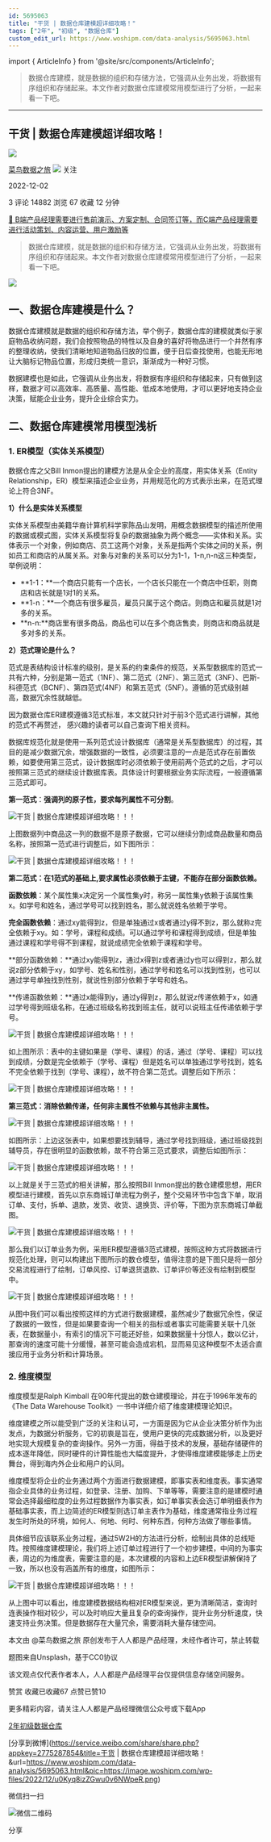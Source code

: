 ```yaml
---
id: 5695063
title: "干货 | 数据仓库建模超详细攻略！"
tags: ["2年", "初级", "数据仓库"]
custom_edit_url: https://www.woshipm.com/data-analysis/5695063.html
---
```

import { ArticleInfo } from '@site/src/components/ArticleInfo';

<ArticleInfo
    author="菜鸟数据之旅"
    authorLink="https://www.woshipm.com/u/1097135"
    published="2022-12-02"
    views={14882}
    comments={3}
    collects={67}
/>

> 数据仓库建模，就是数据的组织和存储方法，它强调从业务出发，将数据有序组织和存储起来。本文作者对数据仓库建模常用模型进行了分析，一起来看一下吧。

---

## 干货 | 数据仓库建模超详细攻略！

[![](https://static.woshipm.com/view/2022112514430624884.jpeg?imageView2/1/w/72/h/72/q/100)](https://www.woshipm.com/u/1097135)

[菜鸟数据之旅](https://www.woshipm.com/u/1097135) ![](https://static.woshipm.com/tag/1101_1@2x.png) 关注

2022-12-02

3 评论 14882 浏览 67 收藏 12 分钟

[🔗 B端产品经理需要进行售前演示、方案定制、合同签订等，而C端产品经理需要进行活动策划、内容运营、用户激励等](https://ke.qidianla.com/courses/bcpm)

> 数据仓库建模，就是数据的组织和存储方法，它强调从业务出发，将数据有序组织和存储起来。本文作者对数据仓库建模常用模型进行了分析，一起来看一下吧。

![](https://image.woshipm.com/wp-files/2022/12/u0Kyq8izZGwu0v6NWpeR.png)

## 一、数据仓库建模是什么？

数据仓库建模就是数据的组织和存储方法，举个例子，数据仓库的建模就类似于家庭物品收纳问题，我们会按照物品的特性以及自身的喜好将物品进行一个井然有序的整理收纳，使我们清晰地知道物品归放的位置，便于日后查找使用，也能无形地让大脑标记物品位置，形成归类统一意识，渐渐成为一种好习惯。

数据建模也是如此，它强调从业务出发，将数据有序组织和存储起来，只有做到这样，数据才可以高效率、高质量、高性能、低成本地使用，才可以更好地支持企业决策，赋能企业业务，提升企业综合实力。

## 二、数据仓库建模常用模型浅析

### 1\. ER模型（实体关系模型）

数据仓库之父Bill Inmon提出的建模方法是从全企业的高度，用实体关系（Entity Relationship，ER）模型来描述企业业务，并用规范化的方式表示出来，在范式理论上符合3NF。

**1）什么是实体关系模型**

实体关系模型由美籍华裔计算机科学家陈品山发明，用概念数据模型的描述所使用的数据或模式图，实体关系模型将复杂的数据抽象为两个概念——实体和关系。实体表示一个对象，例如商店、员工这两个对象，关系是指两个实体之间的关系，例如员工和商店的从属关系。对象与对象的关系可以分为1-1，1-n,n-n这三种类型，举例说明：

*   **1-1：**一个商店只能有一个店长，一个店长只能在一个商店中任职，则商店和店长就是1对1的关系。
*   **1-n：**一个商店有很多雇员，雇员只属于这个商店。则商店和雇员就是1对多的关系。
*   **n-n:**商店里有很多商品，商品也可以在多个商店售卖，则商店和商品就是多对多的关系。

**2）范式理论是什么？**

范式是表结构设计标准的级别，是关系的约束条件的规范，关系型数据库的范式一共有六种，分别是第一范式（1NF）、第二范式（2NF）、第三范式（3NF）、巴斯-科德范式（BCNF）、第四范式(4NF）和第五范式（5NF）。遵循的范式级别越高，数据冗余性就越低。

因为数据仓库ER建模遵循3范式标准，本文就只针对于前3个范式进行讲解，其他的范式不再赘述， 感兴趣的读者可以自己查询下相关资料。

数据库规范化就是使用一系列范式设计数据库（通常是关系型数据库）的过程，其目的是减少数据冗余，增强数据的一致性，必须要注意的一点是范式存在前置依赖，如要使用第三范式，设计数据库时必须依赖于使用前两个范式的之后，才可以按照第三范式的继续设计数据库表。具体设计时要根据业务实际流程，一般遵循第三范式即可。

**第一范式**：**强调列的原子性，要求每列属性不可分割**。

![干货 | 数据仓库建模超详细攻略！！！](https://image.woshipm.com/wp-files/2022/12/bm9C3A9ws3HWWDgk0zpY.png)

上图数据列中商品这一列的数据不是原子数据，它可以继续分割成商品数量和商品名称，按照第一范式进行调整后，如下图所示：

![干货 | 数据仓库建模超详细攻略！！！](https://image.woshipm.com/wp-files/2022/12/hcQRvHKV3c7dEJE3DMs2.png)

**第二范式：在1范式的基础上,要求属性必须依赖于主键，不能存在部分函数依赖。**

**函数依赖**：某个属性集x决定另一个属性集y时，称另一属性集y依赖于该属性集x。如学号和姓名，通过学号可以找到姓名，那么就说姓名依赖于学号。

**完全函数依赖**：通过xy能得到z，但是单独通过x或者通过y得不到z，那么就称z完全依赖于xy。如：学号，课程和成绩。可以通过学号和课程得到成绩，但是单独通过课程和学号得不到课程，就说成绩完全依赖于课程和学号。

**部分函数依赖：**通过xy能得到z，通过x得到z或者通过y也可以得到z，那么就说z部分依赖于xy，如学号、姓名和性别，通过学号和姓名可以找到性别，也可以通过学号单独找到性别，就说性别部分依赖于学号和姓名。

**传递函数依赖：**通过x能得到y，通过y得到z，那么就说z传递依赖于x，如通过学号得到班级名称，在通过班级名称找到班主任，就可以说班主任传递依赖于学号。

![干货 | 数据仓库建模超详细攻略！！！](https://image.woshipm.com/wp-files/2022/12/vXiTsfmLpvSO5VJxqaKR.png)

如上图所示：表中的主键如果是（学号、课程）的话，通过（学号、课程）可以找到成绩，分数是完全依赖于（学号、课程）但是姓名可以单独通过学号找到，姓名不完全依赖于找到（学号、课程），故不符合第二范式。调整后如下所示：

![干货 | 数据仓库建模超详细攻略！！！](https://image.woshipm.com/wp-files/2022/12/hZLOdIkWWRrWQvKERNrK.png)

**第三范式：消除依赖传递，任何非主属性不依赖与其他非主属性。**

![干货 | 数据仓库建模超详细攻略！！！](https://image.woshipm.com/wp-files/2022/12/BEYR7ob0wa4atlokOmYP.png)

如图所示：上边这张表中，如果想要找到辅导，通过学号找到班级，通过班级找到辅导员，存在很明显的函数依赖，故不符合第三范式要求，调整后如图所示：

![干货 | 数据仓库建模超详细攻略！！！](https://image.woshipm.com/wp-files/2022/12/o0NY83eASVIFlCS9xZIH.png)

以上就是关于三范式的相关讲解，那么按照Bill Inmon提出的数仓建模思想，用ER模型进行建模，首先以京东商城订单流程为例子，整个交易环节中包含下单，取消订单、支付，拆单、退款，发货、收货、退换货、评价等，下图为京东商城订单截图。

![干货 | 数据仓库建模超详细攻略！！！](https://image.woshipm.com/wp-files/2022/12/nJMyC13jlJL79mTvtwCG.png)

那么我们以订单业务为例，采用ER模型遵循3范式建模，按照这种方式将数据进行规范化处理，则可以构建出下图所示的数仓模型，值得注意的是下图只是将一部分交易流程进行了绘制，订单风控、订单退货退款、订单评价等还没有绘制到模型中。

![干货 | 数据仓库建模超详细攻略！！！](https://image.woshipm.com/wp-files/2022/12/A3r4mNDIeG7C6qb8nQcM.png)

从图中我们可以看出按照这样的方式进行数据建模，虽然减少了数据冗余性，保证了数据的一致性，但是如果要查询一个相关的指标或者事实可能需要关联十几张表，在数据量小，有索引的情况下可能还好些，如果数据量十分惊人，数以亿计，那查询的速度可能十分缓慢，甚至可能会造成宕机，显而易见这种模型不太适合直接应用于业务分析和计算场景。

### 2\. 维度模型

维度模型是Ralph Kimball 在90年代提出的数仓建模理论，并在于1996年发布的《The Data Warehouse Toolkit》一书中详细介绍了维度建模理论知识。

维度建模之所以能受到广泛的关注和认可，一方面是因为它从企业决策分析作为出发点，为数据分析服务，它的初衷是旨在，使用户更快的完成数据分析，以及更好地实现大规模复杂的查询操作。另外一方面，得益于技术的发展，基础存储硬件的成本逐年降低，同时硬件的计算性能也大幅度提升，才使得维度建模能够走上历史舞台，得到海内外企业和用户的认同。

维度模型将企业的业务通过两个方面进行数据建模，即事实表和维度表。事实通常指企业具体的业务过程，如登录、注册、加购、下单等等，需要注意的是建模时通常会选择最细粒度的业务过程数据作为事实表，如订单事实表会选订单明细表作为基础事实表，而上边简述的ER模型则选订单主表作为基础，维度通常指业务过程发生时所处的环境，如何人、何地、何时、何种东西，何种方法做了哪些事情。

具体细节应该联系业务过程，通过5W2H的方法进行分析，绘制出具体的总线矩阵。按照维度建模理论，我们将上述订单过程进行了一个初步建模，中间的为事实表，周边的为维度表，需要注意的是，本次建模的内容和上边ER模型讲解保持了一致，所以也没有涵盖所有的维度，如图所示：

![干货 | 数据仓库建模超详细攻略！！！](https://image.woshipm.com/wp-files/2022/12/7txXZeG0QNhQY261GdEJ.png)

从上图中可以看出，维度建模数据结构相对ER模型来说，更为清晰简洁，查询时连表操作相对较少，可以及时响应大量且复杂的查询操作，提升业务分析速度，快速支持业务决策。但是数据存在大量冗余，需要消耗大量存储空间。

本文由 @菜鸟数据之旅 原创发布于人人都是产品经理，未经作者许可，禁止转载

题图来自Unsplash，基于CC0协议

该文观点仅代表作者本人，人人都是产品经理平台仅提供信息存储空间服务。

赞赏 收藏已收藏67 点赞已赞10

更多精彩内容，请关注人人都是产品经理微信公众号或下载App

[2年](https://www.woshipm.com/tag/2%e5%b9%b4)[初级](https://www.woshipm.com/tag/%e5%88%9d%e7%ba%a7)[数据仓库](https://www.woshipm.com/tag/%e6%95%b0%e6%8d%ae%e4%bb%93%e5%ba%93)

[分享到微博](https://service.weibo.com/share/share.php?appkey=2775287854&title=干货 | 数据仓库建模超详细攻略！&url=https://www.woshipm.com/data-analysis/5695063.html&pic=https://image.woshipm.com/wp-files/2022/12/u0Kyq8izZGwu0v6NWpeR.png)

微信扫一扫

![微信二维码](https://api.pwmqr.com/qrcode/create/?url=https://www.woshipm.com/data-analysis/5695063.html)

分享
